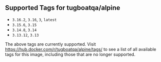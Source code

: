 ## Supported Tags for tugboatqa/alpine

* `3.16.2`, `3.16`, `3`, `latest`
* `3.15.6`, `3.15`
* `3.14.8`, `3.14`
* `3.13.12`, `3.13`

The above tags are currently supported. Visit https://hub.docker.com/r/tugboatqa/alpine/tags/ to see a list of all available tags for this image, including those that are no longer supported.
